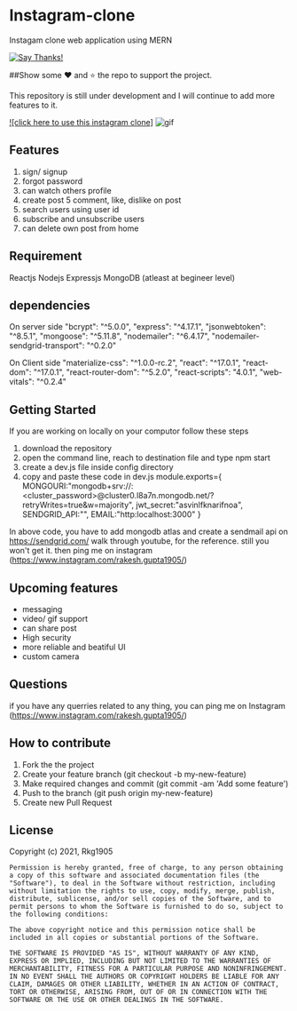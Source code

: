# Instagram-clone
Instagam clone web application using MERN

[![Say Thanks!](https://img.shields.io/badge/Say%20Thanks-!-1EAEDB.svg)](https://www.instagram.com/rakesh.gupta1905/)

##Show some :heart: and :star: the repo to support the project.

This repository is still under development and I will continue to add more features to it.

[![click here to use this instagram clone]](https://instagram-clone1905-2.herokuapp.com/)
![gif](Instagram-clone-full.gif)

## Features

1. sign/ signup
2. forgot password
3. can watch others profile
4. create post
5  comment, like, dislike on post
6. search users using user id
7. subscribe and unsubscribe users
8. can delete own post from home


## Requirement

Reactjs
Nodejs
Expressjs
MongoDB
(atleast at begineer level)

## dependencies 

On server side
    "bcrypt": "^5.0.0",
    "express": "^4.17.1",
    "jsonwebtoken": "^8.5.1",
    "mongoose": "^5.11.8",
    "nodemailer": "^6.4.17",
    "nodemailer-sendgrid-transport": "^0.2.0"
    
    
On Client side
    "materialize-css": "^1.0.0-rc.2",
    "react": "^17.0.1",
    "react-dom": "^17.0.1",
    "react-router-dom": "^5.2.0",
    "react-scripts": "4.0.1",
    "web-vitals": "^0.2.4"

## Getting Started
If you are working on locally on your computor
follow these steps
1. download the repository
2. open the command line, reach to destination file and type
  npm start
2. create a dev.js file inside config directory
3. copy and paste these code in dev.js
module.exports={
    MONGOURI:"mongodb+srv://<username>:<cluster_password>@cluster0.l8a7n.mongodb.net/<dbname>?retryWrites=true&w=majority",
    jwt_secret:"asvinlfknarifnoa",
    SENDGRID_API:"<login to sendgrid>",
    EMAIL:"http:localhost:3000"
}
  
  
  
  In above code, you have to add mongodb atlas and create a sendmail api on https://sendgrid.com/
  walk through youtube, for the reference.
  still you won't get it. then ping me on instagram (https://www.instagram.com/rakesh.gupta1905/)

## Upcoming features

* messaging
* video/ gif support
* can share post
* High security
* more reliable and beatiful UI
* custom camera


## Questions
if you have any querries related to any thing, you can ping me on Instagram (https://www.instagram.com/rakesh.gupta1905/)

## How to contribute
1. Fork the the project
2. Create your feature branch (git checkout -b my-new-feature)
3. Make required changes and commit (git commit -am 'Add some feature')
4. Push to the branch (git push origin my-new-feature)
5. Create new Pull Request


## License
Copyright (c) 2021, Rkg1905
    
    Permission is hereby granted, free of charge, to any person obtaining a copy of this software and associated documentation files (the "Software"), to deal in the Software without restriction, including without limitation the rights to use, copy, modify, merge, publish, distribute, sublicense, and/or sell copies of the Software, and to permit persons to whom the Software is furnished to do so, subject to the following conditions:
    
    The above copyright notice and this permission notice shall be included in all copies or substantial portions of the Software.
    
    THE SOFTWARE IS PROVIDED "AS IS", WITHOUT WARRANTY OF ANY KIND, EXPRESS OR IMPLIED, INCLUDING BUT NOT LIMITED TO THE WARRANTIES OF MERCHANTABILITY, FITNESS FOR A PARTICULAR PURPOSE AND NONINFRINGEMENT. IN NO EVENT SHALL THE AUTHORS OR COPYRIGHT HOLDERS BE LIABLE FOR ANY CLAIM, DAMAGES OR OTHER LIABILITY, WHETHER IN AN ACTION OF CONTRACT, TORT OR OTHERWISE, ARISING FROM, OUT OF OR IN CONNECTION WITH THE SOFTWARE OR THE USE OR OTHER DEALINGS IN THE SOFTWARE.




